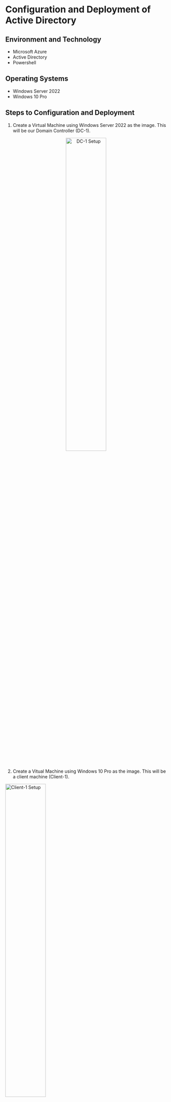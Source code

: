 <h1> Configuration and Deployment of Active Directory </h1>

<h2> Environment and Technology </h2>

- Microsoft Azure
- Active Directory
- Powershell

<h2> Operating Systems </h2>

- Windows Server 2022
- Windows 10 Pro

<h2> Steps to Configuration and Deployment </h2>

1. Create a Virtual Machine using Windows Server 2022 as the image. This will be our Domain Controller (DC-1).  

<p align="center">
<img src="https://i.imgur.com/vCOaCLU.png" height="50%" width="50%" alt="DC-1 Setup"/>
</p>

2. Create a Vitual Machine using Windows 10 Pro as the image. This will be a client machine (Client-1).  

<img src="https://i.imgur.com/Ja7LoRM.png" height="50%" width="50%" alt="Client-1 Setup"/>

3. Set the Domain Controller's Network Interface Private IP Address to static.
<img src="https://i.imgur.com/X4odscV.png" height="50%" width="50%" alt="DC-1 Networking Settings"/>
<img src="https://i.imgur.com/y7bP3Bn.png" height="50%" width="50%" alt="DC-1 IP Settings"/>

- Log in to Client-1 using Remote Desktop. Ping the Private IP Address of DC-1. This request should time out. 
<img src="https://i.imgur.com/ctgZkqB.png" height="50%" width="50%" alt="Pinging DC-1"/>

- Log in to DC-1 using Remote Desktop. Enable ICMPv4 on the server's firewall.
<img src="https://i.imgur.com/vpwBrTJ.png" height="50%" width="50%" alt="Enabling echo requests"/>

- Install a new Active Directory Forest on DC-1 and promote server to Domain Controller.
<img src="https://i.imgur.com/z7LoGb6.png" height="50%" width="50%" alt="Creating new active directory forest"/>
<img src="https://i.imgur.com/lDGnjhj.png" height="50%" width="50%" alt="Promote server to domain controller"/>

- Within Active Directory Users and Computers, create a new Organizational Unit called "_EMPLOYEES".
- Within Active Directory Users and Computers, create a new Organizational Unit called "_ADMINS".
<img src="https://i.imgur.com/eABVAhC.png" height="50%" width="50%" alt="Creating new organizational unit"/>


- Create a new employee and give that employee Admin privileges.
<img src="https://i.imgur.com/T1L5w7r.png" height="50%" width="50%" alt="Creating new employee"/>
<img src="https://i.imgur.com/FXCpetf.png" height="50%" width="50%" alt="Giving new employee Admin privileges"/>

- Log back in to DC-1 as the new employee that was created in the previous step.
- Within the Azure portal, set Client-1's DNS settings to the Private IP of DC-1.
<img src="https://i.imgur.com/qmQ1Rgc.png" height="50%" width="50%" alt="Changing Client-1 DNS settings"/>

- Restart Client-1. On Client-1, run "ipconfig /all" to verify the new DNS settings have taken effect.
<img src="https://i.imgur.com/uADK8kI.png" height="50%" width="50%" alt="Client-1 DNS Server is now DC-1"

- Log in to Client-1 as the original user created with the VM and join Client-1 to DC-1's domain.
<img src="https://i.imgur.com/7QuT063.png" height="50%" width="50%" alt="Joining Client-1 to mydomain.com"/>

- Create an organizational unit called "_CLIENTS" and drag Client-1 into the new folder.
<img src="https://i.imgur.com/txJ7htq.png" height="50%" width="50%" alt="Moving Client-1 machine into the _CLIENTS OU"/>

- Using the new Admin employee credentials, log in to Client-1 and allow domain users to access Remote Desktop.
<img src="https://i.imgur.com/sY8blo1.png" height="50%" width="50%" alt="Allowing all users to access DC-1 Client Machines remotely"/>

- Use Powershell to run a script that creates additional users. Make sure to run Powershell as an Administrator.
<img src="https://i.imgur.com/o26hURI.png" height="50%" width="50%" alt="Using script to create new users"/>

